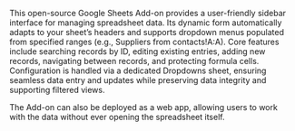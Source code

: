 This open-source Google Sheets Add-on provides a user-friendly sidebar interface for managing spreadsheet data. Its dynamic form automatically adapts to your sheet’s headers and supports dropdown menus populated from specified ranges (e.g., Suppliers from contacts!A:A). Core features include searching records by ID, editing existing entries, adding new records, navigating between records, and protecting formula cells. Configuration is handled via a dedicated Dropdowns sheet, ensuring seamless data entry and updates while preserving data integrity and supporting filtered views.

The Add-on can also be deployed as a web app, allowing users to work with the data without ever opening the spreadsheet itself.

